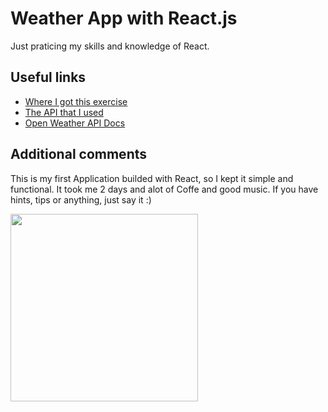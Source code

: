 # Weather App with React.js

Just praticing my skills and knowledge of React.

## Useful links

- [Where I got this exercise](https://daveceddia.com/react-practice-projects/)
- [The API that I used](https://openweathermap.org/api)
- [Open Weather API Docs](https://openweathermap.org/current)

## Additional comments
This is my first Application builded with React, so I kept it simple and functional. It took me 2 days and alot of Coffe and good music. If you have hints, tips or anything, just say it :)

<img src="https://media.giphy.com/media/3o7TKzvWqnLjZ32EQ8/giphy.gif" width="300" height="300">